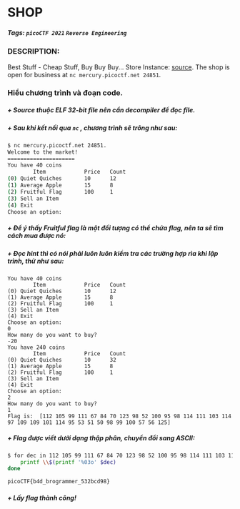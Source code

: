 # SHOP
##### Tags: `picoCTF 2021` `Reverse Engineering`
### DESCRIPTION:
Best Stuff - Cheap Stuff, Buy Buy Buy... Store Instance: [source](https://mercury.picoctf.net/static/f7b8db17d0891fb38c01a716052d1c04/source). The shop is open for business at `nc mercury.picoctf.net 24851`.
### Hiểu chương trình và đoạn code.
##### + Source thuộc ELF 32-bit file nên cần decompiler để đọc file.
##### + Sau khi kết nối qua `nc` , chương trình sẽ trông như sau: 
```bash
$ nc mercury.picoctf.net 24851.
Welcome to the market!
=====================
You have 40 coins
        Item            Price   Count
(0) Quiet Quiches       10      12
(1) Average Apple       15      8
(2) Fruitful Flag       100     1
(3) Sell an Item
(4) Exit
Choose an option: 

```
##### + Để ý thấy Fruitful flag là một đối tượng có thể chứa flag, nên ta sẽ tìm cách mua được nó:
##### + Đọc hint thì có nói phải luôn luôn kiểm tra các trường hợp rìa khi lập trình, thử như sau: 
```
You have 40 coins
        Item            Price   Count
(0) Quiet Quiches       10      12
(1) Average Apple       15      8
(2) Fruitful Flag       100     1
(3) Sell an Item
(4) Exit
Choose an option: 
0
How many do you want to buy?
-20
You have 240 coins
        Item            Price   Count
(0) Quiet Quiches       10      32
(1) Average Apple       15      8
(2) Fruitful Flag       100     1
(3) Sell an Item
(4) Exit
Choose an option: 
2
How many do you want to buy?
1
Flag is:  [112 105 99 111 67 84 70 123 98 52 100 95 98 114 111 103 114 97 109 109 101 114 95 53 51 50 98 99 100 57 56 125]
```
##### + Flag được viết dưới dạng thập phân, chuyển đổi sang ASCII:
```bash
$ for dec in 112 105 99 111 67 84 70 123 98 52 100 95 98 114 111 103 114 97 109 109 101 114 95 53 51 50 98 99 100 57 56 125; do                                
    printf \\$(printf '%03o' $dec)
done

picoCTF{b4d_brogrammer_532bcd98}
```
##### + Lấy flag thành công!
